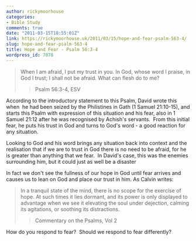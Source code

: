 ```yaml
---
author: rickymoorhouse
categories:
- Bible Study
comments: true
date: "2011-03-15T18:55:01Z"
link: https://rickymoorhouse.uk/2011/03/15/hope-and-fear-psalm-563-4/
slug: hope-and-fear-psalm-563-4
title: Hope and Fear - Psalm 56:3-4
wordpress_id: 7078
---
```


<blockquote>When I am afraid,
I put my trust in you.
In God, whose word I praise,
in God I trust; I shall not be afraid.
What can flesh do to me?

> 
> Psalm 56:3-4, ESV
> 
> 
</blockquote>


<!--more-->According to the introductory statement to this Psalm, David wrote this when  he had been seized by the Philistines in Gath (1 Samuel 21:10-15), and starts this Psalm with expression of this situation and his fear, also in 1 Samuel 21:12 after he was recognised by Achish's servants.  From this initial fear, he puts his trust in God and turns to God's word - a good reaction for any situation.

Looking to God and his word brings any situation back into context and the realisation that if we are to trust in God there is no need to be afraid, for he is greater than anything that we fear.  In David's case, this was the enemies surrounding him, but it could just as well be a disaster

In fact we don't see the fullness of our hope in God until fear arrives and causes us to lean on God and place our trust in him. As Calvin writes:


<blockquote>In a tranquil state of the mind, there is no scope for the exercise of hope. At such times it lies dormant, and its power is only displayed to advantage when we see it elevating the soul under dejection, calming its agitations, or soothing its distractions.

> 
> Commentary on the Psalms, Vol 2
> 
> 
</blockquote>




How do you respond to fear?  Should we respond to fear differently?
